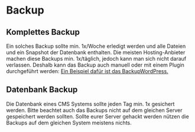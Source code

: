 # Backup
## Komplettes Backup
Ein solches Backup sollte min. 1x/Woche erledigt werden und alle Dateien und ein Snapshot der Datenbank enthalten. Die meisten Hosting-Anbieter machen diese Backups min. 1x/täglich, jedoch kann man sich nicht darauf verlassen. Deshalb kann das Backup auch manuell oder mit einem Plugin durchgeführt werden: [Ein Beispiel dafür ist das BackupWordPress.](https://wordpress.org/plugins/backupwordpress/)

## Datenbank Backup
Die Datenbank eines CMS Systems sollte jeden Tag min. 1x gesichert werden. Bitte beachtet auch das Backups nicht auf dem gleichen Server gespeichert werden sollten. Sollte eurer Server gehackt werden nützen die Backups auf dem gleichen System meistens nichts.

